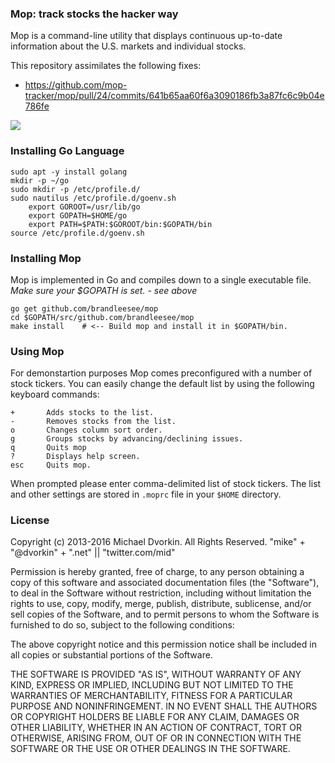 ### Mop: track stocks the hacker way ###
Mop is a command-line utility that displays continuous up-to-date information about the U.S. markets and individual stocks. 

This repository assimilates the following fixes:
* https://github.com/mop-tracker/mop/pull/24/commits/641b65aa60f6a3090186fb3a87fc6c9b04e786fe

![](http://i.imgur.com/SkyRCpW.png)

### Installing Go Language ###

    sudo apt -y install golang
    mkdir -p ~/go
    sudo mkdir -p /etc/profile.d/
    sudo nautilus /etc/profile.d/goenv.sh
        export GOROOT=/usr/lib/go
        export GOPATH=$HOME/go
        export PATH=$PATH:$GOROOT/bin:$GOPATH/bin
    source /etc/profile.d/goenv.sh

### Installing Mop ###
Mop is implemented in Go and compiles down to a single executable file.
*Make sure your $GOPATH is set. - see above*

    go get github.com/brandleesee/mop
    cd $GOPATH/src/github.com/brandleesee/mop
    make install    # <-- Build mop and install it in $GOPATH/bin.

### Using Mop ###
For demonstartion purposes Mop comes preconfigured with a number of
stock tickers. You can easily change the default list by using the
following keyboard commands:

    +       Adds stocks to the list.
    -       Removes stocks from the list.
    o       Changes column sort order.
    g       Groups stocks by advancing/declining issues.
    q       Quits mop
    ?       Displays help screen.
    esc     Quits mop.

When prompted please enter comma-delimited list of stock tickers. The
list and other settings are stored in ``.moprc`` file in your ``$HOME``
directory.

### License ###
Copyright (c) 2013-2016 Michael Dvorkin. All Rights Reserved.
"mike" + "@dvorkin" + ".net" || "twitter.com/mid"

Permission is hereby granted, free of charge, to any person obtaining
a copy of this software and associated documentation files (the
"Software"), to deal in the Software without restriction, including
without limitation the rights to use, copy, modify, merge, publish,
distribute, sublicense, and/or sell copies of the Software, and to
permit persons to whom the Software is furnished to do so, subject to
the following conditions:

The above copyright notice and this permission notice shall be
included in all copies or substantial portions of the Software.

THE SOFTWARE IS PROVIDED "AS IS", WITHOUT WARRANTY OF ANY KIND,
EXPRESS OR IMPLIED, INCLUDING BUT NOT LIMITED TO THE WARRANTIES OF
MERCHANTABILITY, FITNESS FOR A PARTICULAR PURPOSE AND
NONINFRINGEMENT. IN NO EVENT SHALL THE AUTHORS OR COPYRIGHT HOLDERS BE
LIABLE FOR ANY CLAIM, DAMAGES OR OTHER LIABILITY, WHETHER IN AN ACTION
OF CONTRACT, TORT OR OTHERWISE, ARISING FROM, OUT OF OR IN CONNECTION
WITH THE SOFTWARE OR THE USE OR OTHER DEALINGS IN THE SOFTWARE.
